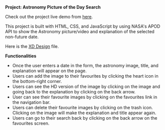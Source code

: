 **Project: Astronomy Picture of the Day Search**

Check out the project live demo from [here](https://fbasarn.github.io/mtm6302-capstone-basa0044/).

This project is built with HTML, CSS, and JavaScript by using NASA's APOD API to show the Astronomy picture/video and explanation of the selected non-future date.

Here is the [XD Design](https://xd.adobe.com/view/290b7241-66ec-47cb-adcd-2282332cb50c-7c58/) file.

**Functionalities**

- Once the user enters a date in the form, the astronomy image, title, and explanation will appear on the page.
- Users can add the image to their favourites by clicking the heart icon in the bottom-right corner.
- Users can see the HD version of the image by clicking on the image and going back to the explanation by clicking on the back arrow.
- User can see their favourite images by clicking on the favourites link in the navigation bar.
- Users can delete their favourite images by clicking on the trash icon. Clicking on the image will make the explanation and title appear again.
- Users can go to their search back by clicking on the back arrow on the favourites screen.



